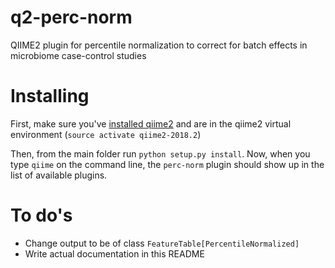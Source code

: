# q2-perc-norm

QIIME2 plugin for percentile normalization to correct for batch effects in microbiome case-control studies

# Installing

First, make sure you've [installed qiime2](https://docs.qiime2.org/2018.2/install/) and are in the qiime2 virtual environment (`source activate qiime2-2018.2`)

Then, from the main folder run `python setup.py install`. Now, when you type `qiime` on the command line, the `perc-norm` plugin should show up in the list of available plugins.

# To do's

* Change output to be of class `FeatureTable[PercentileNormalized]`   
* Write actual documentation in this README   